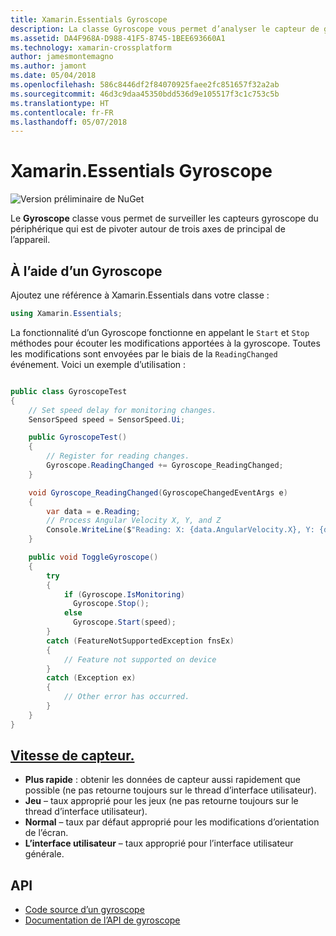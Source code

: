 ```yaml
---
title: Xamarin.Essentials Gyroscope
description: La classe Gyroscope vous permet d’analyser le capteur de gyroscope du périphérique qui est de pivoter autour de trois axes de principal de l’appareil.
ms.assetid: DA4F968A-D988-41F5-8745-1BEE693660A1
ms.technology: xamarin-crossplatform
author: jamesmontemagno
ms.author: jamont
ms.date: 05/04/2018
ms.openlocfilehash: 586c8446df2f84070925faee2fc851657f32a2ab
ms.sourcegitcommit: 46d3c9daa45350bdd536d9e105517f3c1c753c5b
ms.translationtype: HT
ms.contentlocale: fr-FR
ms.lasthandoff: 05/07/2018
---
```

# <a name="xamarinessentials-gyroscope"></a>Xamarin.Essentials Gyroscope

![Version préliminaire de NuGet](~/media/shared/pre-release.png)

Le **Gyroscope** classe vous permet de surveiller les capteurs gyroscope du périphérique qui est de pivoter autour de trois axes de principal de l’appareil.

## <a name="using-gyroscope"></a>À l’aide d’un Gyroscope

Ajoutez une référence à Xamarin.Essentials dans votre classe :

```csharp
using Xamarin.Essentials;
```

La fonctionnalité d’un Gyroscope fonctionne en appelant le `Start` et `Stop` méthodes pour écouter les modifications apportées à la gyroscope. Toutes les modifications sont envoyées par le biais de la `ReadingChanged` événement. Voici un exemple d’utilisation :

```csharp

public class GyroscopeTest
{
    // Set speed delay for monitoring changes.
    SensorSpeed speed = SensorSpeed.Ui;

    public GyroscopeTest()
    {
        // Register for reading changes.
        Gyroscope.ReadingChanged += Gyroscope_ReadingChanged;
    }

    void Gyroscope_ReadingChanged(GyroscopeChangedEventArgs e)
    {
        var data = e.Reading;
        // Process Angular Velocity X, Y, and Z
        Console.WriteLine($"Reading: X: {data.AngularVelocity.X}, Y: {data.AngularVelocity.Y}, Z: {data.AngularVelocity.Z}");
    }

    public void ToggleGyroscope()
    {
        try
        {
            if (Gyroscope.IsMonitoring)
              Gyroscope.Stop();
            else
              Gyroscope.Start(speed);
        }
        catch (FeatureNotSupportedException fnsEx)
        {
            // Feature not supported on device
        }
        catch (Exception ex)
        {
            // Other error has occurred.
        }
    }
}
```

## <a name="sensor-speedxrefxamarinessentialssensorspeed"></a>[Vitesse de capteur.](xref:Xamarin.Essentials.SensorSpeed)

- **Plus rapide** : obtenir les données de capteur aussi rapidement que possible (ne pas retourne toujours sur le thread d’interface utilisateur).
- **Jeu** – taux approprié pour les jeux (ne pas retourne toujours sur le thread d’interface utilisateur).
- **Normal** – taux par défaut approprié pour les modifications d’orientation de l’écran.
- **L’interface utilisateur** – taux approprié pour l’interface utilisateur générale.

## <a name="api"></a>API

- [Code source d’un gyroscope](https://github.com/xamarin/Essentials/tree/master/Essentials/Gyroscope)
- [Documentation de l’API de gyroscope](xref:Xamarin.Essentials.Gyroscope)
